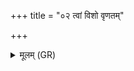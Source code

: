 +++
title = "०२ त्वां विशो वृणतम्"

+++
<details><summary>मूलम् (GR)</summary>

त्वां विशो वृणतं राज्याय  
त्वाम् इमाः प्रदिशः पञ्च देवीः ।  
वर्ष्मन् राष्ट्रस्य ककुदि श्रयस्व-  
-अतो वसूनि वि भजास्य् उग्रः ॥
</details>